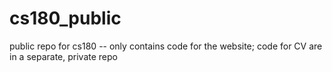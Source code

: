 # cs180_public
public repo for cs180 -- only contains code for the website; code for CV are in a separate, private repo
